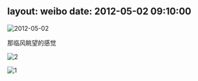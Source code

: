 layout: weibo
date: 2012-05-02 09:10:00
---
<meta name="referrer" content="no-referrer" />

<img src="/images/renren.ico" style="float: left;"/> 2012-05-02

那临风眺望的感觉

![2](https://pt-starimg.didistatic.com/static/starimg/img/NuejMfExIM1626782516008.jpg)

![1](https://pt-starimg.didistatic.com/static/starimg/img/DOXOZ5Z5e51626782515759.jpg)
